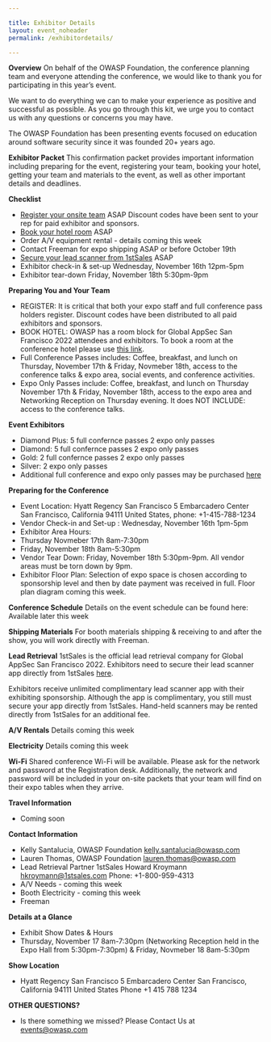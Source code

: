 ```yaml
---

title: Exhibitor Details
layout: event_noheader
permalink: /exhibitordetails/

---
```

**Overview**
On behalf of the OWASP Foundation, the conference planning team and everyone attending the conference, we would like to thank you for participating in this year’s event.

We want to do everything we can to make your experience as positive and successful as possible. As you go through this kit, we urge you to contact us with any questions or concerns you may have.

The OWASP Foundation has been presenting events focused on education around software security since it was founded 20+ years ago.

**Exhibitor Packet**
This confirmation packet provides important information including preparing for the event, registering your team, booking your hotel, getting your team and materials to the event, as well as other important details and deadlines.

**Checklist**
+ [Register your onsite team](https://www.eventbrite.com/e/2022-owasp-global-appsec-us-tickets-368464044877) ASAP Discount codes have been sent to your rep for paid exhibitor and sponsors. 
+ [Book your hotel room](https://www.hyatt.com/en-US/group-booking/SFORS/G-WAS1) ASAP
+ Order A/V equipment rental - details coming this week
+ Contact Freeman for expo shipping ASAP or before October 19th
+ [Secure your lead scanner from 1stSales](https://1stsales.com/signup/APPSECSF-22/AAH48Q/78069300/0eea4Yag_Fx[HoJLKlFjC[JOTK_7FlxO[H$DfP[JJ7_UJml[H7KK[J3x_3[Hp3lO[JJ7_UJml[HxpJjxJlxTFp[Jp3oE3CK) ASAP
+ Exhibitor check-in & set-up Wednesday, November 16th 12pm-5pm
+ Exhibitor tear-down Friday, November 18th 5:30pm-9pm

**Preparing You and Your Team**
+ REGISTER: It is critical that both your expo staff and full conference pass holders register. Discount codes have been distributed to all paid exhibitors and sponsors.
+ BOOK HOTEL: OWASP has a room block for Global AppSec San Francisco 2022 attendees and exhibitors. To book a room at the conference hotel please use [this link](https://www.hyatt.com/en-US/group-booking/SFORS/G-WAS1).
+ Full Conference Passes includes: Coffee, breakfast, and lunch on Thursday, November 17th & Friday, Novmeber 18th, access to the conference talks & expo area, social events, and conference activities.
+ Expo Only Passes include: Coffee, breakfast, and lunch on Thursday November 17th & Friday, November 18th, access to the expo area and Networking Reception on Thursday evening. It does NOT INCLUDE: access to the conference talks.

**Event Exhibitors**
+ Diamond Plus: 5 full confernce passes 2 expo only passes
+ Diamond:  5 full confernce passes 2 expo only passes
+ Gold: 2 full confernce passes 2 expo only passes
+ Silver: 2 expo only passes
+ Additional full conference and expo only passes may be purchased [here](https://www.eventbrite.com/e/2022-owasp-global-appsec-us-tickets-368464044877)

**Preparing for the Conference**
+ Event Location: Hyatt Regency San Francisco 5 Embarcadero Center San Francisco, California 94111 United States, phone: +1-415-788-1234
+ Vendor Check-in and Set-up : Wednesday, November 16th 1pm-5pm
+ Exhibitor Area Hours:
+ Thursday Novmeber 17th 8am-7:30pm
+ Friday, November 18th 8am-5:30pm
+ Vendor Tear Down: Friday, November 18th 5:30pm-9pm. All vendor areas must be torn down by 9pm.
+ Exhibitor Floor Plan: Selection of expo space is chosen according to sponsorship level and then by date payment was received in full. Floor plan diagram coming this week.

**Conference Schedule**
Details on the event schedule can be found here: Available later this week

**Shipping Materials**
For booth materials shipping & receiving to and after the show, you will work directly with Freeman.

**Lead Retrieval**
1stSales is the official lead retrieval company for Global AppSec San Francisco 2022. Exhibitors need to secure their lead scanner app directly from 1stSales [here](https://1stsales.com/signup/APPSECSF-22/AAH48Q/78069300/0eea4Yag_Fx%5bHoJLKlFjC%5bJOTK_7FlxO%5bH$DfP%5bJJ7_UJml%5bH7KK%5bJ3x_3%5bHp3lO%5bJJ7_UJml%5bHxpJjxJlxTFp%5bJp3oE3CK).

Exhibitors receive unlimited complimentary lead scanner app with their exhibiting sponsorship. Although the app is complimentary, you still must secure your app directly from 1stSales. Hand-held scanners may be rented directly from 1stSales for an additional fee. 

**A/V Rentals** Details coming this week

**Electricity** Details coming this week

**Wi-Fi**
Shared conference Wi-Fi will be available. Please ask for the network and password at the Registration desk. Additionally, the network and password will be included in your on-site packets that your team will find on their expo tables when they arrive.

**Travel Information**
+ Coming soon

**Contact Information**
+ Kelly Santalucia, OWASP Foundation kelly.santalucia@owasp.com 
+ Lauren Thomas, OWASP Foundation lauren.thomas@owasp.com 
+ Lead Retrieval Partner 1stSales Howard Kroymann hkroymann@1stsales.com Phone: +1-800-959-4313
+ A/V Needs - coming this week
+ Booth Electricity - coming this week
+ Freeman

**Details at a Glance**
+ Exhibit Show Dates & Hours
+ Thursday, November 17 8am-7:30pm (Networking Reception held in the Expo Hall from 5:30pm-7:30pm) & Friday, Novmeber 18 8am-5:30pm 

**Show Location**
+ Hyatt Regency San Francisco 5 Embarcadero Center San Francisco, California 94111 United States Phone +1 415 788 1234

**OTHER QUESTIONS?** 
+ Is there something we missed? Please Contact Us at events@owasp.com 


